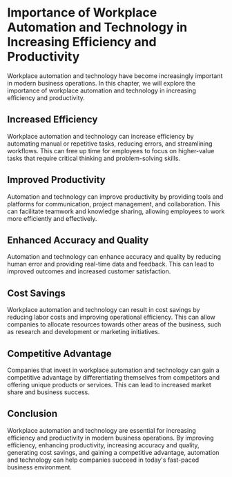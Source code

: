 Importance of Workplace Automation and Technology in Increasing Efficiency and Productivity
=====================================================================================================================

Workplace automation and technology have become increasingly important in modern business operations. In this chapter, we will explore the importance of workplace automation and technology in increasing efficiency and productivity.

Increased Efficiency
--------------------

Workplace automation and technology can increase efficiency by automating manual or repetitive tasks, reducing errors, and streamlining workflows. This can free up time for employees to focus on higher-value tasks that require critical thinking and problem-solving skills.

Improved Productivity
---------------------

Automation and technology can improve productivity by providing tools and platforms for communication, project management, and collaboration. This can facilitate teamwork and knowledge sharing, allowing employees to work more efficiently and effectively.

Enhanced Accuracy and Quality
-----------------------------

Automation and technology can enhance accuracy and quality by reducing human error and providing real-time data and feedback. This can lead to improved outcomes and increased customer satisfaction.

Cost Savings
------------

Workplace automation and technology can result in cost savings by reducing labor costs and improving operational efficiency. This can allow companies to allocate resources towards other areas of the business, such as research and development or marketing initiatives.

Competitive Advantage
---------------------

Companies that invest in workplace automation and technology can gain a competitive advantage by differentiating themselves from competitors and offering unique products or services. This can lead to increased market share and business success.

Conclusion
----------

Workplace automation and technology are essential for increasing efficiency and productivity in modern business operations. By improving efficiency, enhancing productivity, increasing accuracy and quality, generating cost savings, and gaining a competitive advantage, automation and technology can help companies succeed in today's fast-paced business environment.
